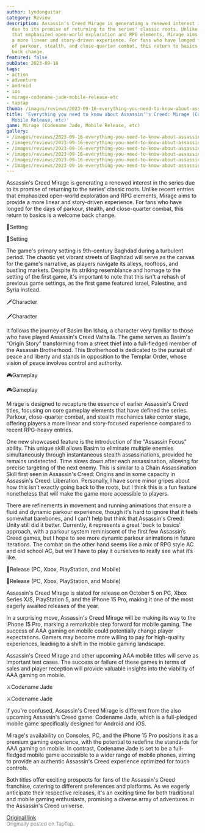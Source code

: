 ```yaml
---
author: lyndonguitar
category: Review
description: Assassin's Creed Mirage is generating a renewed interest in the series
  due to its promise of returning to the series' classic roots. Unlike recent entries
  that emphasized open-world exploration and RPG elements, Mirage aims to provide
  a more linear and story-driven experience. For fans who have longed for the days
  of parkour, stealth, and close-quarter combat, this return to basics is a welcome
  back change.
featured: false
pubDate: 2023-09-16
tags:
- action
- adventure
- android
- ios
- mirage-codename-jade-mobile-release-etc
- taptap
thumb: /images/reviews/2023-09-16-everything-you-need-to-know-about-assassins-creed-mirage-codename-jade-mobile-release-etc-0.avif
title: 'Everything you need to know about Assassin''s Creed: Mirage (Codename Jade,
  Mobile Release, etc)'
game: Mirage (Codename Jade, Mobile Release, etc)
gallery:
- /images/reviews/2023-09-16-everything-you-need-to-know-about-assassins-creed-mirage-codename-jade-mobile-release-etc-0.avif
- /images/reviews/2023-09-16-everything-you-need-to-know-about-assassins-creed-mirage-codename-jade-mobile-release-etc-1.avif
- /images/reviews/2023-09-16-everything-you-need-to-know-about-assassins-creed-mirage-codename-jade-mobile-release-etc-2.avif
- /images/reviews/2023-09-16-everything-you-need-to-know-about-assassins-creed-mirage-codename-jade-mobile-release-etc-3.avif
- /images/reviews/2023-09-16-everything-you-need-to-know-about-assassins-creed-mirage-codename-jade-mobile-release-etc-4.avif
- /images/reviews/2023-09-16-everything-you-need-to-know-about-assassins-creed-mirage-codename-jade-mobile-release-etc-5.avif
---
```

Assassin's Creed Mirage is generating a renewed interest in the series due to its promise of returning to the series' classic roots. Unlike recent entries that emphasized open-world exploration and RPG elements, Mirage aims to provide a more linear and story-driven experience. For fans who have longed for the days of parkour, stealth, and close-quarter combat, this return to basics is a welcome back change.

🕌Setting

🕌Setting

The game's primary setting is 9th-century Baghdad during a turbulent period. The chaotic yet vibrant streets of Baghdad will serve as the canvas for the game's narrative, as players navigate its alleys, rooftops, and bustling markets. Despite its striking resemblance and homage to the setting of the first game, it's important to note that this isn't a rehash of previous game settings, as the first game featured Israel, Palestine, and Syria instead.

🗡️Character

🗡️Character

It follows the journey of Basim Ibn Ishaq, a character very familiar to those who have played Assassin's Creed Valhalla. The game serves as Basim's “Origin Story” transforming from a street thief into a full-fledged member of the Assassin Brotherhood. This Brotherhood is dedicated to the pursuit of peace and liberty and stands in opposition to the Templar Order, whose vision of peace involves control and authority.

🎮Gameplay

🎮Gameplay

Mirage is designed to recapture the essence of earlier Assassin's Creed titles, focusing on core gameplay elements that have defined the series. Parkour, close-quarter combat, and stealth mechanics take center stage, offering players a more linear and story-focused experience compared to recent RPG-heavy entries.

One new showcased feature is the introduction of the "Assassin Focus" ability. This unique skill allows Basim to eliminate multiple enemies simultaneously through instantaneous stealth assassinations, provided he remains undetected. Time slows down after each assassination, allowing for precise targeting of the next enemy. This is similar to a Chain Assassination Skill first seen in Assassin's Creed: Origins and in some capacity in Assassin's Creed: Liberation. Personally, I have some minor gripes about how this isn’t exactly going back to the roots, but I think this is a fun feature nonetheless that will make the game more accessible to players.

There are refinements in movement and running animations that ensure a fluid and dynamic parkour experience, though it's hard to ignore that it feels somewhat barebones, and I can't help but think that Assassin's Creed: Unity still did it better. Currently, it represents a great 'back to basics' approach, with a parkour system reminiscent of the first few Assassin’s Creed games, but I hope to see more dynamic parkour animations in future iterations. The combat on the other hand seems like a mix of RPG style AC and old school AC, but we’ll have to play it ourselves to really see what it’s like.

📱Release (PC, Xbox, PlayStation, and Mobile)

📱Release (PC, Xbox, PlayStation, and Mobile)

Assassin's Creed Mirage is slated for release on October 5 on PC, Xbox Series X/S, PlayStation 5, and the iPhone 15 Pro, making it one of the most eagerly awaited releases of the year.

In a surprising move, Assassin's Creed Mirage will be making its way to the iPhone 15 Pro, marking a remarkable step forward for mobile gaming.  The success of AAA gaming on mobile could potentially change player expectations. Gamers may become more willing to pay for high-quality experiences, leading to a shift in the mobile gaming landscape.

Assassin's Creed Mirage and other upcoming AAA mobile titles will serve as important test cases. The success or failure of these games in terms of sales and player reception will provide valuable insights into the viability of AAA gaming on mobile.

⚔️Codename Jade

⚔️Codename Jade

if you're confused, Assassin's Creed Mirage is different from the also upcoming Assassin's Creed game: Codename Jade, which is a full-pledged mobile game specifically designed for Android and iOS.

Mirage's availability on Consoles, PC, and the iPhone 15 Pro positions it as a premium gaming experience, with the potential to redefine the standards for AAA gaming on mobile. In contrast, Codename Jade is set to be a full-fledged mobile game accessible to a wider range of mobile phones, aiming to provide an authentic Assassin's Creed experience optimized for touch controls.

Both titles offer exciting prospects for fans of the Assassin's Creed franchise, catering to different preferences and platforms. As we eagerly anticipate their respective releases, it's an exciting time for both traditional and mobile gaming enthusiasts, promising a diverse array of adventures in the Assassin's Creed universe.

[Original link](https://www.taptap.io/post/6292943)<br><span style="font-size: 0.95em; color: #888;">Originally posted on TapTap.</span>